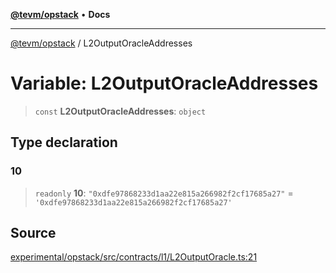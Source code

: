 [**@tevm/opstack**](../README.md) • **Docs**

***

[@tevm/opstack](../globals.md) / L2OutputOracleAddresses

# Variable: L2OutputOracleAddresses

> `const` **L2OutputOracleAddresses**: `object`

## Type declaration

### 10

> `readonly` **10**: `"0xdfe97868233d1aa22e815a266982f2cf17685a27"` = `'0xdfe97868233d1aa22e815a266982f2cf17685a27'`

## Source

[experimental/opstack/src/contracts/l1/L2OutputOracle.ts:21](https://github.com/evmts/tevm-monorepo/blob/main/experimental/opstack/src/contracts/l1/L2OutputOracle.ts#L21)
